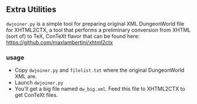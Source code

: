 ## Extra Utilities

`dwjoiner.py` is a simple tool for preparing original XML DungeonWorld file for XHTML2CTX, a tool
that performs a preliminary conversion from XHTML (sort of) to TeX, ConTeXt flavor that can be found
here: https://github.com/maxlambertini/xhtml2ctx

### usage

* Copy `dwjoiner.py` and `filelist.txt` where the original DungeonWorld XML are.
* Launch `dwjoiner.py`
* You'll get a big file named `dw_big.xml`. Feed this file to XHTML2CTX to get ConTeXt files. 
